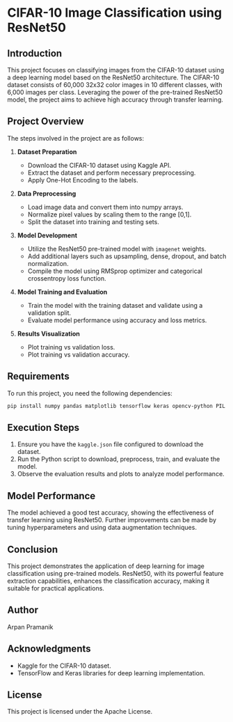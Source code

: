 # CIFAR-10 Image Classification using ResNet50

## Introduction
This project focuses on classifying images from the CIFAR-10 dataset using a deep learning model based on the ResNet50 architecture. The CIFAR-10 dataset consists of 60,000 32x32 color images in 10 different classes, with 6,000 images per class. Leveraging the power of the pre-trained ResNet50 model, the project aims to achieve high accuracy through transfer learning.

## Project Overview
The steps involved in the project are as follows:

1. **Dataset Preparation**
   - Download the CIFAR-10 dataset using Kaggle API.
   - Extract the dataset and perform necessary preprocessing.
   - Apply One-Hot Encoding to the labels.

2. **Data Preprocessing**
   - Load image data and convert them into numpy arrays.
   - Normalize pixel values by scaling them to the range [0,1].
   - Split the dataset into training and testing sets.

3. **Model Development**
   - Utilize the ResNet50 pre-trained model with `imagenet` weights.
   - Add additional layers such as upsampling, dense, dropout, and batch normalization.
   - Compile the model using RMSprop optimizer and categorical crossentropy loss function.

4. **Model Training and Evaluation**
   - Train the model with the training dataset and validate using a validation split.
   - Evaluate model performance using accuracy and loss metrics.

5. **Results Visualization**
   - Plot training vs validation loss.
   - Plot training vs validation accuracy.

## Requirements
To run this project, you need the following dependencies:

```bash
pip install numpy pandas matplotlib tensorflow keras opencv-python PIL scikit-learn kaggle
```

## Execution Steps
1. Ensure you have the `kaggle.json` file configured to download the dataset.
2. Run the Python script to download, preprocess, train, and evaluate the model.
3. Observe the evaluation results and plots to analyze model performance.

## Model Performance
The model achieved a good test accuracy, showing the effectiveness of transfer learning using ResNet50. Further improvements can be made by tuning hyperparameters and using data augmentation techniques.

## Conclusion
This project demonstrates the application of deep learning for image classification using pre-trained models. ResNet50, with its powerful feature extraction capabilities, enhances the classification accuracy, making it suitable for practical applications.

## Author
Arpan Pramanik

## Acknowledgments
- Kaggle for the CIFAR-10 dataset.
- TensorFlow and Keras libraries for deep learning implementation.

## License
This project is licensed under the Apache License.


